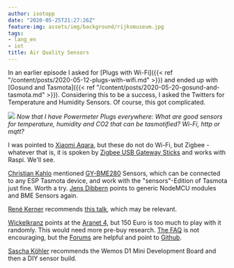 ```yaml
---
author: isotopp
date: "2020-05-25T21:27:26Z"
feature-img: assets/img/background/rijksmuseum.jpg
tags:
- lang_en
- iot
title: Air Quality Sensors
---
```

In an earlier episode I asked for [Plugs with Wi-Fi]({{< ref "/content/posts/2020-05-12-plugs-with-wifi.md" >}}) and ended up with [Gosund and Tasmota]({{< ref "/content/posts/2020-05-20-gosund-and-tasmota.md" >}}). Considering this to be a success, I asked the Twitters for Temperature and Humidity Sensors. Of course, this got complicated.

[![](/uploads/2020/05/temp-question.png)](https://twitter.com/isotopp/status/1264943546085322754)
*Now that I have Powermeter Plugs everywhere: What are good sensors for temperature, humidity and CO2 that can be tasmotified? Wi-Fi, http or mqtt?*

I was pointed to [Xiaomi Aqara](https://www.amazon.de/gp/product/B07SB2C327), but these do not do Wi-Fi, but Zigbee - whatever that is, it is spoken by [Zigbee USB Gateway Sticks](https://www.amazon.de/gp/product/B07PZ7ZHG5) and works with Raspi. We'll see.

[Christian Kahlo](https://twitter.com/ckahlo/status/1264953270298173445) mentioned [GY-BME280](https://www.amazon.de/dp/B07FS95JXT) Sensors, which can be connected to any ESP Tasmota device, and work with the "sensors"-Edition of Tasmota just fine. Worth a try. [Jens Dibbern](https://twitter.com/datengaertner/status/1264949436284899328) points to generic NodeMCU modules and BME Sensors again.

[René Kerner](https://twitter.com/rk3rn3r/status/1264948594743836680) recommends [this talk](https://www.youtube.com/watch?v=WuJ2Y9ccVBY), which may be relevant.

[Wickelkranz](https://twitter.com/wickelkranz/status/1264949455050215424) points at the [Aranet 4](https://aranet4.com/), but 150 Euro is too much to play with it randomly. This would need more pre-buy research. [The FAQ](https://aranet4.com/faq/) is not encouraging, but the [Forums](https://forums.aranet.com/viewtopic.php?f=48&t=63) are helpful and point to [Github](https://github.com/Anrijs/Aranet4-Python).

[Sascha Köhler](https://twitter.com/sascha_koe/status/1264952367251939328) recommends the Wemos D1 Mini Development Board and then a DIY sensor build.